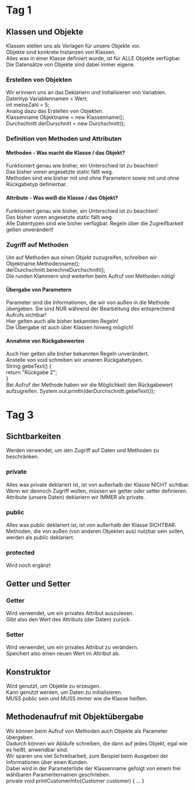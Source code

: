 # Tag 1
## Klassen und Objekte
Klassen stellen uns als Vorlagen für unsere Objekte vor. <br>
Objekte sind konkrete Instanzen von Klassen. <br>
Alles was in einer Klasse definiert wurde, ist für ALLE Objekte verfügbar. <br>
Die Datensätze von Objekte sind dabei immer eigene.

### Erstellen von Objekten
Wir erinnern uns an das Deklariern und Initialisieren von Variablen. <br>
Datentyp Variablennamen = Wert; <br>
int meineZahl = 5; <br>
Analog dazu das Erstellen von Objekten. <br>
Klassenname Objektname = new Klassenname(); <br>
Durchschnitt derDurschnitt = new Durchschnitt();

### Definition von Methoden und Attributen
#### Methoden - Was macht die Klasse / das Objekt?
Funktioniert genau wie bisher, ein Unterschied ist zu beachten! <br>
Das bisher voren angesetzte static fällt weg. <br>
Methoden sind wie bisher mit und ohne Parametern sowie mit und ohne Rückgabetyp definierbar.

#### Attribute - Was weiß die Klasse / das Objekt?
Funktioniert genau wie bisher, ein Unterschied ist zu beachten! <br>
Das bisher voren angesetzte static fällt weg. <br>
Alle Datentypen sind wie bisher verfügbar. Regeln über die Zugreifbarkeit gelten unverändert!

### Zugriff auf Methoden
Um auf Methoden aus einen Objekt zuzugreifen, schreiben wir Objektname.Methodenname(); <br>
derDurchschnitt.berechneDurchschnitt(); <br>
Die runden Klammern sind weiterhin beim Aufruf von Methoden nötig!

#### Übergabe von Parametern
Parameter sind die Informationen, die wir von außen in die Methode übergeben. Sie sind NUR während der Bearbeitung des entsprechend Aufrufs sichtbar! <br>
Hier gelten auch alle bisher bekannten Regeln! <br>
Die Übergabe ist auch über Klassen hinweg möglich!

#### Annahme von Rückgabewerten
Auch hier gelten alle bisher bekannten Regeln unverändert. <br>
Anstelle von void schreiben wir unseren Rückgabetypen. <br>
String gebeText() { <br>
        return "Rückgabe 2"; <br>
} <br>
Bei Aufruf der Methode haben wir die Möglichkeit den Rückgabewert aufzugreifen.
System.out.println(derDurchschnitt.gebeText());

# Tag 3
## Sichtbarkeiten
Werden verwendet, um den Zugriff auf Daten und Methoden zu beschränken.
### private
Alles was private deklariert ist, ist von außerhalb der Klasse NICHT sichtbar. <br>
Wenn wir dennoch Zugriff wollen, müssen wir getter oder setter definieren. <br>
Attribute (unsere Daten) deklariern wir IMMER als private.

### public
Alles was public deklariert ist, ist von außerhalb der Klasse SICHTBAR. <br>
Methoden, die von außen (von anderen Objekten aus) nutzbar sein sollen, werden als public deklariert.

### protected
Wird noch ergänzt

## Getter und Setter
### Getter
Wird verwendet, um ein privates Attribut auszulesen. <br>
Gibt also den Wert des Attributs (der Daten) zurück.
### Setter
Wird verwendet, um ein privates Attribut zu verändern. <br>
Speichert also einen neuen Wert im Attribut ab.

## Konstruktor
Wird genutzt, um Objekte zu erzeugen. <br>
Kann genutzt werden, um Daten zu initialisieren. <br>
MUSS public sein und MUSS immer wie die Klasse heißen.

## Methodenaufruf mit Objektübergabe
Wir können beim Aufruf von Methoden auch Objekte als Parameter übergeben. <br>
Dadurch können wir Abläufe schreiben, die dann auf jedes Objekt, egal wie es heißt, anwendbar sind. <br>
Wir sparen uns viel Schreibarbeit, zum Beispiel beim Ausgeben der Informationen über einen Kunden. <br>
Dabei wird in der Parameterliste der Klassenname gefolgt von einem frei wählbaren Paramenternamen geschrieben. <br>
private void printCustomerInfo(Customer customer) { ... }
